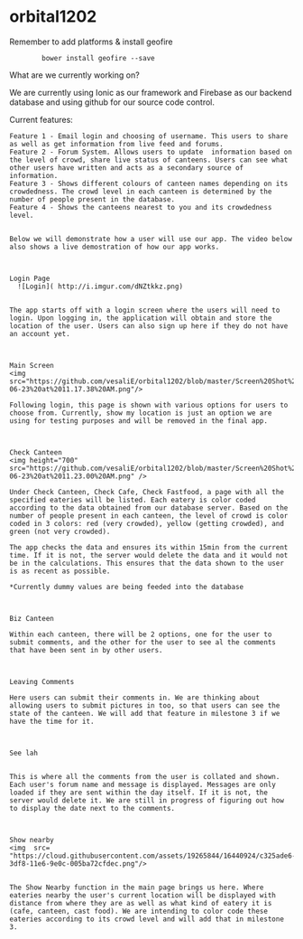 # orbital1202

Remember to add platforms & install geofire 

			bower install geofire --save

What are we currently working on?

  We are currently using Ionic as our framework and Firebase as our backend database and using github for our source code control.

  Current features:

    Feature 1 - Email login and choosing of username. This users to share as well as get information from live feed and forums.
    Feature 2 - Forum System. Allows users to update  information based on the level of crowd, share live status of canteens. Users can see what other users have written and acts as a secondary source of information.
    Feature 3 - Shows different colours of canteen names depending on its crowdedness. The crowd level in each canteen is determined by the number of people present in the database.
    Feature 4 - Shows the canteens nearest to you and its crowdedness level.
 

    Below we will demonstrate how a user will use our app. The video below also shows a live demostration of how our app works.



    Login Page 
      ![Login]( http://i.imgur.com/dNZtkkz.png)
 

    The app starts off with a login screen where the users will need to login. Upon logging in, the application will obtain and store the location of the user. Users can also sign up here if they do not have an account yet.

 

    Main Screen 
    <img src="https://github.com/vesaliE/orbital1202/blob/master/Screen%20Shot%202016-06-23%20at%2011.17.38%20AM.png"/>

    Following login, this page is shown with various options for users to choose from. Currently, show my location is just an option we are using for testing purposes and will be removed in the final app. 

 

    Check Canteen
    <img height="700" src="https://github.com/vesaliE/orbital1202/blob/master/Screen%20Shot%202016-06-23%20at%2011.23.00%20AM.png" /> 

    Under Check Canteen, Check Cafe, Check Fastfood, a page with all the specified eateries will be listed. Each eatery is color coded according to the data obtained from our database server. Based on the number of people present in each canteen, the level of crowd is color coded in 3 colors: red (very crowded), yellow (getting crowded), and green (not very crowded).
  
    The app checks the data and ensures its within 15min from the current time. If it is not, the server would delete the data and it would not be in the calculations. This ensures that the data shown to the user is as recent as possible.

    *Currently dummy values are being feeded into the database

 

    Biz Canteen

    Within each canteen, there will be 2 options, one for the user to submit comments, and the other for the user to see al the comments that have been sent in by other users.

 

    Leaving Comments

    Here users can submit their comments in. We are thinking about allowing users to submit pictures in too, so that users can see the state of the canteen. We will add that feature in milestone 3 if we have the time for it.

 

    See lah
    

    This is where all the comments from the user is collated and shown. Each user's forum name and message is displayed. Messages are only loaded if they are sent within the day itself. If it is not, the server would delete it. We are still in progress of figuring out how to display the date next to the comments.

 

    Show nearby
    <img  src= "https://cloud.githubusercontent.com/assets/19265844/16440924/c325ade6-3df8-11e6-9e0c-005ba72cfdec.png"/>    


    The Show Nearby function in the main page brings us here. Where eateries nearby the user's current location will be displayed with distance from where they are as well as what kind of eatery it is (cafe, canteen, cast food). We are intending to color code these eateries according to its crowd level and will add that in milestone 3.

 


 

 

 

 
